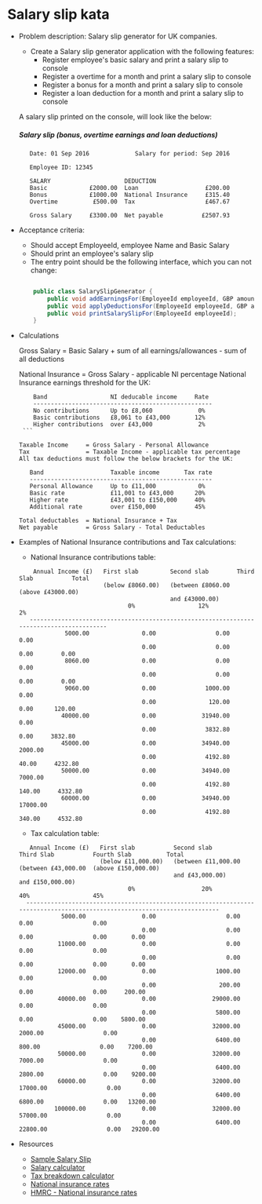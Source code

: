Salary slip kata
================
- Problem description: 
   Salary slip generator for UK companies.

    - Create a Salary slip generator application with the following features:
        - Register employee's basic salary and print a salary slip to console
        - Register a overtime for a month and print a salary slip to console
        - Register a bonus for a month and print a salary slip to console
        - Register a loan deduction for a month and print a salary slip to console
         
    A salary slip printed on the console, will look like the below:
    
    ##### Salary slip (bonus, overtime earnings and loan deductions)

         Date: 01 Sep 2016             Salary for period: Sep 2016
         
         Employee ID: 12345
         
         SALARY                     DEDUCTION
         Basic            £2000.00  Loan                   £200.00
         Bonus            £1000.00  National Insurance     £315.40
         Overtime          £500.00  Tax                    £467.67
         
         Gross Salary     £3300.00  Net payable           £2507.93

- Acceptance criteria:
    - Should accept EmployeeId, employee Name and Basic Salary
    - Should print an employee's salary slip
    - The entry point should be the following interface, which you can not change:    
    ```java
    
        public class SalarySlipGenerator {
            public void addEarningsFor(EmployeeId employeeId, GBP amount, LocalDate date);
            public void applyDeductionsFor(EmployeeId employeeId, GBP amount, LocalDate date);
            public void printSalarySlipFor(EmployeeId employeeId);
        }
    
    ```

- Calculations
         
     Gross Salary       = Basic Salary + sum of all earnings/allowances - sum of all deductions

     National Insurance = Gross Salary - applicable NI percentage
     National Insurance earnings threshold for the UK:
     ```
         Band                  NI deducable income     Rate
         ---------------------------------------------------
         No contributions      Up to £8,060             0%
         Basic contributions   £8,061 to £43,000       12%
         Higher contributions  over £43,000             2%
      ```

     Taxable Income     = Gross Salary - Personal Allowance 
     Tax                = Taxable Income - applicable tax percentage
     All tax deductions must follow the below brackets for the UK: 
     ```
         Band                   Taxable income       Tax rate
         ----------------------------------------------------
         Personal Allowance     Up to £11,000            0%
         Basic rate             £11,001 to £43,000      20%
         Higher rate            £43,001 to £150,000     40%
         Additional rate        over £150,000           45%
     ```
     Total deductables  = National Insurance + Tax
     Net payable        = Gross Salary - Total Deductables

- Examples of National Insurance contributions and Tax calculations:
    - National Insurance contributions table:
    ```
        Annual Income (£)   First slab         Second slab        Third Slab           Total
                            (below £8060.00)   (between £8060.00  (above £43000.00)
                                               and £43000.00)
                                   0%                  12%                2%
       -----------------------------------------------------------------------------------------        
                 5000.00               0.00                 0.00               0.00       
                                       0.00                 0.00               0.00        0.00
                 8060.00               0.00                 0.00               0.00       
                                       0.00                 0.00               0.00        0.00
                 9060.00               0.00              1000.00               0.00
                                       0.00               120.00               0.00      120.00
                40000.00               0.00             31940.00               0.00       
                                       0.00              3832.80               0.00     3832.80
                45000.00               0.00             34940.00            2000.00       
                                       0.00              4192.80              40.00     4232.80
                50000.00               0.00             34940.00            7000.00
                                       0.00              4192.80             140.00     4332.80
                60000.00               0.00             34940.00           17000.00       
                                       0.00              4192.80             340.00     4532.80
    ```

    - Tax calculation table:
    ```
       Annual Income (£)   First slab           Second slab           Third Slab           Fourth Slab          Total
                           (below £11,000.00)   (between £11,000.00   (between £43,000.00  (above £150,000.00)
                                                and £43,000.00)       and £150,000.00)
                                   0%                   20%                   40%                  45%
      --------------------------------------------------------------------------------------------------------------------------                                    
                5000.00                0.00                    0.00                  0.00                 0.00       
                                       0.00                    0.00                  0.00                 0.00       0.00
               11000.00                0.00                    0.00                  0.00                 0.00       
                                       0.00                    0.00                  0.00                 0.00       0.00
               12000.00                0.00                 1000.00                  0.00                 0.00       
                                       0.00                  200.00                  0.00                 0.00     200.00
               40000.00                0.00                29000.00                  0.00                 0.00       
                                       0.00                 5800.00                  0.00                 0.00    5800.00
               45000.00                0.00                32000.00               2000.00                 0.00       
                                       0.00                 6400.00                800.00                 0.00    7200.00
               50000.00                0.00                32000.00               7000.00                 0.00       
                                       0.00                 6400.00               2800.00                 0.00    9200.00
               60000.00                0.00                32000.00              17000.00                 0.00       
                                       0.00                 6400.00               6800.00                 0.00   13200.00
              100000.00                0.00                32000.00              57000.00                 0.00       
                                       0.00                 6400.00              22800.00                 0.00   29200.00
    
    ```


- Resources
    - [Sample Salary Slip](http://1.bp.blogspot.com/-lJXMuMQCGtE/Udm8dlTIeSI/AAAAAAAAA1Q/jLxBZndJTAA/s1600/Pay+Slip+Format.JPG)
    - [Salary calculator](http://www.thesalarycalculator.co.uk/)
    - [Tax breakdown calculator](http://tools.hmrc.gov.uk/hmrctaxcalculator/screen/Personal+Tax+Calculator/en-GB/summary?user=guest)
    - [National insurance rates](http://www.which.co.uk/money/tax/guides/national-insurance-explained/national-insurance-rates/)
    - [HMRC - National insurance rates](https://www.gov.uk/guidance/rates-and-thresholds-for-employers-2016-to-2017)
